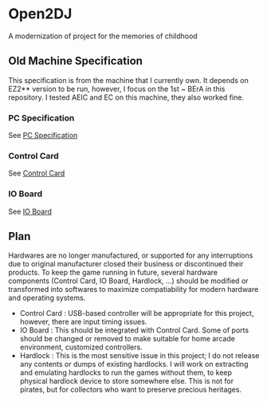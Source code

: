 # Open2DJ

A modernization of project for the memories of childhood

## Old Machine Specification

This specification is from the machine that I currently own. It depends on EZ2** version to be run, however, I focus on the 1st ~ BErA in this repository. I tested AEIC and EC on this machine, they also worked fine.

### PC Specification

See [PC Specification](docs/PC_SPECS.md)

### Control Card

See [Control Card](docs/CONTROL_CARD.md)

### IO Board

See [IO Board](docs/IO_BOARD.md)

## Plan

Hardwares are no longer manufactured, or supported for any interruptions due to original manufacturer closed their business or discontinued their products. To keep the game running in future, several hardware components (Control Card, IO Board, Hardlock, ...) should be modified or transformed into softwares to maximize compatiability for modern hardware and operating systems.

* Control Card : USB-based controller will be appropriate for this project, however, there are input timing issues.
* IO Board : This should be integrated with Control Card. Some of ports should be changed or removed to make suitable for home arcade environment, customized controllers.
* Hardlock : This is the most sensitive issue in this project; I do not release any contents or dumps of existing hardlocks. I will work on extracting and emulating hardlocks to run the games without them, to keep physical hardlock device to store somewhere else. This is not for pirates, but for collectors who want to preserve precious heritages.
